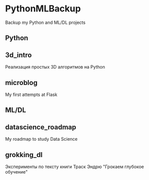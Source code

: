 # PythonMLBackup
Backup my Python and ML/DL projects


## Python

## 3d_intro

Реализация простых 3D алгоритмов на Python

## microblog

My first attempts at Flask



## ML/DL

## datascience_roadmap

My roadmap to study Data Science

## grokking_dl

Эксперименты по тексту книги Траск Эндрю "Грокаем глубокое обучение"
